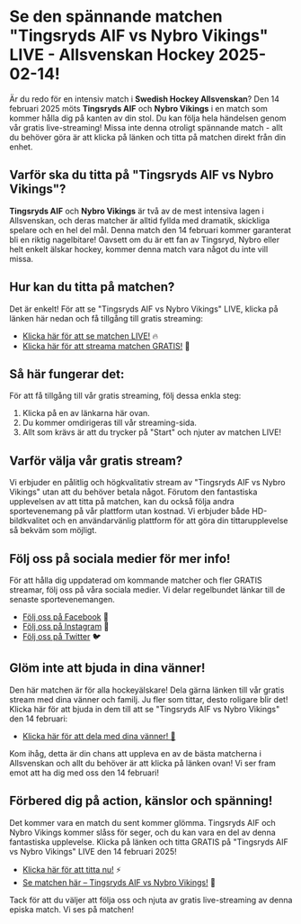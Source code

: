 # Se den spännande matchen "Tingsryds AIF vs Nybro Vikings" LIVE - Allsvenskan Hockey 2025-02-14!

Är du redo för en intensiv match i **Swedish Hockey Allsvenskan**? Den 14 februari 2025 möts **Tingsryds AIF** och **Nybro Vikings** i en match som kommer hålla dig på kanten av din stol. Du kan följa hela händelsen genom vår gratis live-streaming! Missa inte denna otroligt spännande match - allt du behöver göra är att klicka på länken och titta på matchen direkt från din enhet.

## Varför ska du titta på "Tingsryds AIF vs Nybro Vikings"?

**Tingsryds AIF** och **Nybro Vikings** är två av de mest intensiva lagen i Allsvenskan, och deras matcher är alltid fyllda med dramatik, skickliga spelare och en hel del mål. Denna match den 14 februari kommer garanterat bli en riktig nagelbitare! Oavsett om du är ett fan av Tingsryd, Nybro eller helt enkelt älskar hockey, kommer denna match vara något du inte vill missa.

## Hur kan du titta på matchen?

Det är enkelt! För att se "Tingsryds AIF vs Nybro Vikings" LIVE, klicka på länken här nedan och få tillgång till gratis streaming:

- [Klicka här för att se matchen LIVE!](https://tinyurl.com/livestreamfreeo?st=Tingsryds+AIF+vs+Nybro+Vikings&si=ghc) 🔥
- [Klicka här för att streama matchen GRATIS!](https://tinyurl.com/livestreamfreeo?st=Tingsryds+AIF+vs+Nybro+Vikings&si=ghc) 🏒

## Så här fungerar det:

För att få tillgång till vår gratis streaming, följ dessa enkla steg:

1. Klicka på en av länkarna här ovan.
2. Du kommer omdirigeras till vår streaming-sida.
3. Allt som krävs är att du trycker på "Start" och njuter av matchen LIVE!

## Varför välja vår gratis stream?

Vi erbjuder en pålitlig och högkvalitativ stream av "Tingsryds AIF vs Nybro Vikings" utan att du behöver betala något. Förutom den fantastiska upplevelsen av att titta på matchen, kan du också följa andra sportevenemang på vår plattform utan kostnad. Vi erbjuder både HD-bildkvalitet och en användarvänlig plattform för att göra din tittarupplevelse så bekväm som möjligt.

## Följ oss på sociala medier för mer info!

För att hålla dig uppdaterad om kommande matcher och fler GRATIS streamar, följ oss på våra sociala medier. Vi delar regelbundet länkar till de senaste sportevenemangen.

- [Följ oss på Facebook](https://tinyurl.com/livestreamfreeo?st=Tingsryds+AIF+vs+Nybro+Vikings&si=ghc) 📱
- [Följ oss på Instagram](https://tinyurl.com/livestreamfreeo?st=Tingsryds+AIF+vs+Nybro+Vikings&si=ghc) 📸
- [Följ oss på Twitter](https://tinyurl.com/livestreamfreeo?st=Tingsryds+AIF+vs+Nybro+Vikings&si=ghc) 🐦

## Glöm inte att bjuda in dina vänner!

Den här matchen är för alla hockeyälskare! Dela gärna länken till vår gratis stream med dina vänner och familj. Ju fler som tittar, desto roligare blir det! Klicka här för att bjuda in dem till att se "Tingsryds AIF vs Nybro Vikings" den 14 februari:

- [Klicka här för att dela med dina vänner! 🤩](https://tinyurl.com/livestreamfreeo?st=Tingsryds+AIF+vs+Nybro+Vikings&si=ghc)

Kom ihåg, detta är din chans att uppleva en av de bästa matcherna i Allsvenskan och allt du behöver är att klicka på länken ovan! Vi ser fram emot att ha dig med oss den 14 februari!

## Förbered dig på action, känslor och spänning!

Det kommer vara en match du sent kommer glömma. Tingsryds AIF och Nybro Vikings kommer slåss för seger, och du kan vara en del av denna fantastiska upplevelse. Klicka på länken och titta GRATIS på "Tingsryds AIF vs Nybro Vikings" LIVE den 14 februari 2025!

- [Klicka här för att titta nu!](https://tinyurl.com/livestreamfreeo?st=Tingsryds+AIF+vs+Nybro+Vikings&si=ghc) ⚡
- [Se matchen här – Tingsryds AIF vs Nybro Vikings!](https://tinyurl.com/livestreamfreeo?st=Tingsryds+AIF+vs+Nybro+Vikings&si=ghc) 🎥

Tack för att du väljer att följa oss och njuta av gratis live-streaming av denna episka match. Vi ses på matchen!
